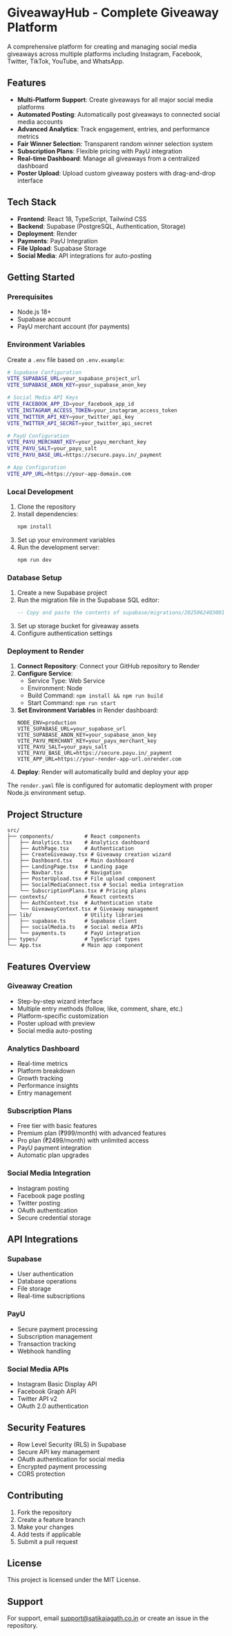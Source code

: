 # GiveawayHub - Complete Giveaway Platform

A comprehensive platform for creating and managing social media giveaways across multiple platforms including Instagram, Facebook, Twitter, TikTok, YouTube, and WhatsApp.

## Features

- **Multi-Platform Support**: Create giveaways for all major social media platforms
- **Automated Posting**: Automatically post giveaways to connected social media accounts
- **Advanced Analytics**: Track engagement, entries, and performance metrics
- **Fair Winner Selection**: Transparent random winner selection system
- **Subscription Plans**: Flexible pricing with PayU integration
- **Real-time Dashboard**: Manage all giveaways from a centralized dashboard
- **Poster Upload**: Upload custom giveaway posters with drag-and-drop interface

## Tech Stack

- **Frontend**: React 18, TypeScript, Tailwind CSS
- **Backend**: Supabase (PostgreSQL, Authentication, Storage)
- **Deployment**: Render
- **Payments**: PayU Integration
- **File Upload**: Supabase Storage
- **Social Media**: API integrations for auto-posting

## Getting Started

### Prerequisites

- Node.js 18+ 
- Supabase account
- PayU merchant account (for payments)

### Environment Variables

Create a `.env` file based on `.env.example`:

```bash
# Supabase Configuration
VITE_SUPABASE_URL=your_supabase_project_url
VITE_SUPABASE_ANON_KEY=your_supabase_anon_key

# Social Media API Keys
VITE_FACEBOOK_APP_ID=your_facebook_app_id
VITE_INSTAGRAM_ACCESS_TOKEN=your_instagram_access_token
VITE_TWITTER_API_KEY=your_twitter_api_key
VITE_TWITTER_API_SECRET=your_twitter_api_secret

# PayU Configuration
VITE_PAYU_MERCHANT_KEY=your_payu_merchant_key
VITE_PAYU_SALT=your_payu_salt
VITE_PAYU_BASE_URL=https://secure.payu.in/_payment

# App Configuration
VITE_APP_URL=https://your-app-domain.com
```

### Local Development

1. Clone the repository
2. Install dependencies:
   ```bash
   npm install
   ```
3. Set up your environment variables
4. Run the development server:
   ```bash
   npm run dev
   ```

### Database Setup

1. Create a new Supabase project
2. Run the migration file in the Supabase SQL editor:
   ```sql
   -- Copy and paste the contents of supabase/migrations/20250624030014_square_cloud.sql
   ```
3. Set up storage bucket for giveaway assets
4. Configure authentication settings

### Deployment to Render

1. **Connect Repository**: Connect your GitHub repository to Render
2. **Configure Service**: 
   - Service Type: Web Service
   - Environment: Node
   - Build Command: `npm install && npm run build`
   - Start Command: `npm run start`
3. **Set Environment Variables** in Render dashboard:
   ```
   NODE_ENV=production
   VITE_SUPABASE_URL=your_supabase_url
   VITE_SUPABASE_ANON_KEY=your_supabase_anon_key
   VITE_PAYU_MERCHANT_KEY=your_payu_merchant_key
   VITE_PAYU_SALT=your_payu_salt
   VITE_PAYU_BASE_URL=https://secure.payu.in/_payment
   VITE_APP_URL=https://your-render-app-url.onrender.com
   ```
4. **Deploy**: Render will automatically build and deploy your app

The `render.yaml` file is configured for automatic deployment with proper Node.js environment setup.

## Project Structure

```
src/
├── components/          # React components
│   ├── Analytics.tsx    # Analytics dashboard
│   ├── AuthPage.tsx     # Authentication
│   ├── CreateGiveaway.tsx # Giveaway creation wizard
│   ├── Dashboard.tsx    # Main dashboard
│   ├── LandingPage.tsx  # Landing page
│   ├── Navbar.tsx       # Navigation
│   ├── PosterUpload.tsx # File upload component
│   ├── SocialMediaConnect.tsx # Social media integration
│   └── SubscriptionPlans.tsx # Pricing plans
├── contexts/            # React contexts
│   ├── AuthContext.tsx  # Authentication state
│   └── GiveawayContext.tsx # Giveaway management
├── lib/                 # Utility libraries
│   ├── supabase.ts      # Supabase client
│   ├── socialMedia.ts   # Social media APIs
│   └── payments.ts      # PayU integration
├── types/               # TypeScript types
└── App.tsx             # Main app component
```

## Features Overview

### Giveaway Creation
- Step-by-step wizard interface
- Multiple entry methods (follow, like, comment, share, etc.)
- Platform-specific customization
- Poster upload with preview
- Social media auto-posting

### Analytics Dashboard
- Real-time metrics
- Platform breakdown
- Growth tracking
- Performance insights
- Entry management

### Subscription Plans
- Free tier with basic features
- Premium plan (₹999/month) with advanced features
- Pro plan (₹2499/month) with unlimited access
- PayU payment integration
- Automatic plan upgrades

### Social Media Integration
- Instagram posting
- Facebook page posting
- Twitter posting
- OAuth authentication
- Secure credential storage

## API Integrations

### Supabase
- User authentication
- Database operations
- File storage
- Real-time subscriptions

### PayU
- Secure payment processing
- Subscription management
- Transaction tracking
- Webhook handling

### Social Media APIs
- Instagram Basic Display API
- Facebook Graph API
- Twitter API v2
- OAuth 2.0 authentication

## Security Features

- Row Level Security (RLS) in Supabase
- Secure API key management
- OAuth authentication for social media
- Encrypted payment processing
- CORS protection

## Contributing

1. Fork the repository
2. Create a feature branch
3. Make your changes
4. Add tests if applicable
5. Submit a pull request

## License

This project is licensed under the MIT License.

## Support

For support, email support@satikajagath.co.in or create an issue in the repository.